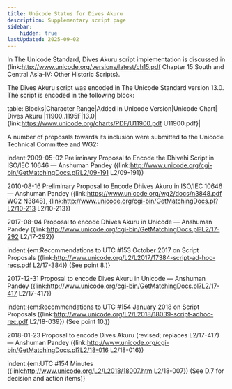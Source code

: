 ```yaml
---
title: Unicode Status for Dives Akuru
description: Supplementary script page
sidebar:
    hidden: true
lastUpdated: 2025-09-02
---
```


In The Unicode Standard, Dives Akuru script implementation is discussed in {link:http://www.unicode.org/versions/latest/ch15.pdf Chapter 15 South and Central Asia-IV: Other Historic Scripts}.

[comment]: # (end of intro)

[comment]: # (start of blocks)

The Dives Akuru script was encoded in The Unicode Standard version 13.0. The script is encoded in the following block:

table:
Blocks|Character Range|Added in Unicode Version|Unicode Chart|
Dives Akuru |11900..1195F|13.0|{link:https://www.unicode.org/charts/PDF/U11900.pdf U11900.pdf}|

[comment]: # (end of blocks)

[comment]: # (start of chars)



[comment]: # (end of chars)

[comment]: # (start of rest)

A number of proposals towards its inclusion were submitted to the Unicode Technical Committee and WG2:

indent:2009-05-02 Preliminary Proposal to Encode the Dhivehi Script in ISO/IEC 10646 — Anshuman Pandey ({link:http://www.unicode.org/cgi-bin/GetMatchingDocs.pl?L2/09-191 L2/09-191})

2010-08-16 Preliminary Proposal to Encode Dhives Akuru in ISO/IEC 10646 — Anshuman Pandey ({link:https://www.unicode.org/wg2/docs/n3848.pdf WG2 N3848}, {link:http://www.unicode.org/cgi-bin/GetMatchingDocs.pl?L2/10-213 L2/10-213})

2017-08-04 Proposal to encode Dhives Akuru in Unicode — Anshuman Pandey ({link:http://www.unicode.org/cgi-bin/GetMatchingDocs.pl?L2/17-292 L2/17-292})

indent:{em:Recommendations to UTC #153 October 2017 on Script Proposals ({link:http://www.unicode.org/L2/L2017/17384-script-ad-hoc-recs.pdf L2/17-384}) (See point 8.)}


2017-12-31 Proposal to encode Dives Akuru in Unicode — Anshuman Pandey ({link:http://www.unicode.org/cgi-bin/GetMatchingDocs.pl?L2/17-417 L2/17-417})

indent:{em:Recommendations to UTC #154 January 2018 on Script Proposals ({link:http://www.unicode.org/L2/L2018/18039-script-adhoc-rec.pdf L2/18-039}) (See point 10.)}


2018-01-23 Proposal to encode Dives Akuru (revised; replaces L2/17-417) — Anshuman Pandey ({link:http://www.unicode.org/cgi-bin/GetMatchingDocs.pl?L2/18-016 L2/18-016})

indent:{em:UTC #154 Minutes ({link:http://www.unicode.org/L2/L2018/18007.htm L2/18-007}) (See D.7 for decision and action items)}
